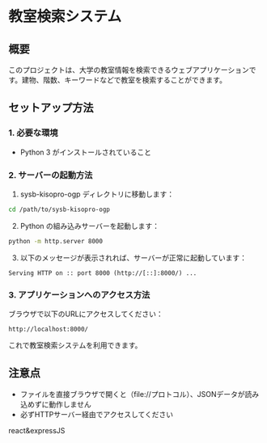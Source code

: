 # 教室検索システム

## 概要
このプロジェクトは、大学の教室情報を検索できるウェブアプリケーションです。建物、階数、キーワードなどで教室を検索することができます。

## セットアップ方法

### 1. 必要な環境
- Python 3 がインストールされていること

### 2. サーバーの起動方法

1. sysb-kisopro-ogp ディレクトリに移動します：
```bash
cd /path/to/sysb-kisopro-ogp
```

2. Python の組み込みサーバーを起動します：
```bash
python -m http.server 8000
```

3. 以下のメッセージが表示されれば、サーバーが正常に起動しています：
```
Serving HTTP on :: port 8000 (http://[::]:8000/) ...
```

### 3. アプリケーションへのアクセス方法

ブラウザで以下のURLにアクセスしてください：
```
http://localhost:8000/
```

これで教室検索システムを利用できます。

## 注意点
- ファイルを直接ブラウザで開くと（file://プロトコル）、JSONデータが読み込めずに動作しません
- 必ずHTTPサーバー経由でアクセスしてください



react&expressJS
